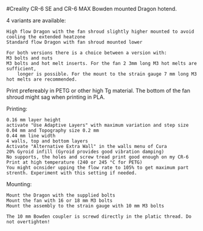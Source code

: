 #Creality CR-6 SE and CR-6 MAX Bowden mounted Dragon hotend.

4 variants are available:
	
	High flow Dragon with the fan shroud slightly higher mounted to avoid cooling the extended heatzone
	Standard flow Dragon with fan shroud mounted lower
	
	For both versions there is a choice between a version with:
    M3 bolts and nuts
    M3 bolts and hot melt inserts. For the fan 2 3mm long M3 hot melts are sufficient,
		longer is possible. For the mount to the strain gauge 7 mm long M3 hot melts are recommended.

Print prefereably in PETG or other high Tg material. The bottom of the fan shroud might sag when printing in PLA.

Printing:

	0.16 mm layer height
	activate "Use Adaptive Layers" with maximum variation and step size 0.04 mm and Topography size 0.2 mm
	0.44 mm line width
	4 walls, top and bottom layers
	Activate "Alternative Extra Wall" in the walls menu of Cura
	20% Gyroid infill (Gyroid provides good vibration damping)
	No supports, the holes and screw tread print good enough on my CR-6
	Print at high temperature (240 or 245 °C for PETG)
	You might ocnsider upping the flow rate to 105% to get maximum part strenth. Experiment with this setting if needed.
  

Mounting:
	
	Mount the Dragon with the supplied bolts
	Mount the fan with 16 or 18 mm M3 bolts
	Mount the assembly to the strain gauge with 10 mm M3 bolts
	
	The 10 mm Bowden coupler is screwd directly in the platic thread. Do not overtighten!
